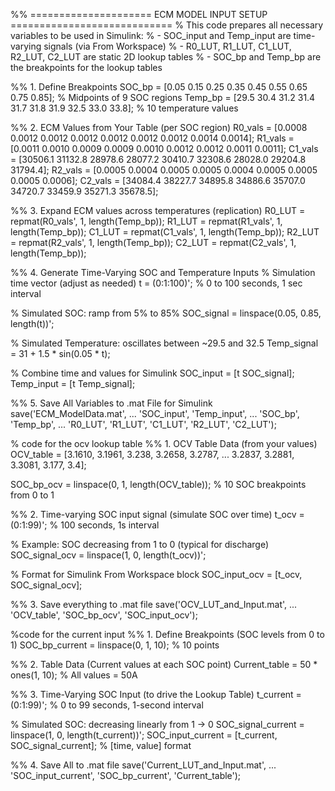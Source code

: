 %% ===================== ECM MODEL INPUT SETUP ============================
% This code prepares all necessary variables to be used in Simulink:
% - SOC_input and Temp_input are time-varying signals (via From Workspace)
% - R0_LUT, R1_LUT, C1_LUT, R2_LUT, C2_LUT are static 2D lookup tables
% - SOC_bp and Temp_bp are the breakpoints for the lookup tables

%% 1. Define Breakpoints
SOC_bp = [0.05 0.15 0.25 0.35 0.45 0.55 0.65 0.75 0.85];  % Midpoints of 9 SOC regions
Temp_bp = [29.5 30.4 31.2 31.4 31.7 31.8 31.9 32.5 33.0 33.8];  % 10 temperature values

%% 2. ECM Values from Your Table (per SOC region)
R0_vals = [0.0008 0.0012 0.0012 0.0012 0.0012 0.0012 0.0012 0.0014 0.0014];
R1_vals = [0.0011 0.0010 0.0009 0.0009 0.0010 0.0012 0.0012 0.0011 0.0011];
C1_vals = [30506.1 31132.8 28978.6 28077.2 30410.7 32308.6 28028.0 29204.8 31794.4];
R2_vals = [0.0005 0.0004 0.0005 0.0005 0.0004 0.0005 0.0005 0.0005 0.0006];
C2_vals = [34084.4 38227.7 34895.8 34886.6 35707.0 34720.7 33459.9 35271.3 35678.5];

%% 3. Expand ECM values across temperatures (replication)
R0_LUT = repmat(R0_vals', 1, length(Temp_bp));
R1_LUT = repmat(R1_vals', 1, length(Temp_bp));
C1_LUT = repmat(C1_vals', 1, length(Temp_bp));
R2_LUT = repmat(R2_vals', 1, length(Temp_bp));
C2_LUT = repmat(C2_vals', 1, length(Temp_bp));

%% 4. Generate Time-Varying SOC and Temperature Inputs
% Simulation time vector (adjust as needed)
t = (0:1:100)';  % 0 to 100 seconds, 1 sec interval

% Simulated SOC: ramp from 5% to 85%
SOC_signal = linspace(0.05, 0.85, length(t))';

% Simulated Temperature: oscillates between ~29.5 and 32.5
Temp_signal = 31 + 1.5 * sin(0.05 * t);

% Combine time and values for Simulink
SOC_input = [t SOC_signal];
Temp_input = [t Temp_signal];

%% 5. Save All Variables to .mat File for Simulink
save('ECM_ModelData.mat', ...
     'SOC_input', 'Temp_input', ...
     'SOC_bp', 'Temp_bp', ...
     'R0_LUT', 'R1_LUT', 'C1_LUT', 'R2_LUT', 'C2_LUT');
 
 
 
 
 
% code for the ocv lookup table
%% 1. OCV Table Data (from your values)
OCV_table = [3.1610, 3.1961, 3.238, 3.2658, 3.2787, ...
             3.2837, 3.2881, 3.3081, 3.177, 3.4];

SOC_bp_ocv = linspace(0, 1, length(OCV_table));  % 10 SOC breakpoints from 0 to 1

%% 2. Time-varying SOC input signal (simulate SOC over time)
t_ocv = (0:1:99)';  % 100 seconds, 1s interval

% Example: SOC decreasing from 1 to 0 (typical for discharge)
SOC_signal_ocv = linspace(1, 0, length(t_ocv))';

% Format for Simulink From Workspace block
SOC_input_ocv = [t_ocv, SOC_signal_ocv];

%% 3. Save everything to .mat file
save('OCV_LUT_and_Input.mat', ...
     'OCV_table', 'SOC_bp_ocv', 'SOC_input_ocv');

 
 %code for the current input
 %% 1. Define Breakpoints (SOC levels from 0 to 1)
SOC_bp_current = linspace(0, 1, 10);  % 10 points

%% 2. Table Data (Current values at each SOC point)
Current_table = 50 * ones(1, 10);  % All values = 50A

%% 3. Time-Varying SOC Input (to drive the Lookup Table)
t_current = (0:1:99)';  % 0 to 99 seconds, 1-second interval

% Simulated SOC: decreasing linearly from 1 → 0
SOC_signal_current = linspace(1, 0, length(t_current))';
SOC_input_current = [t_current, SOC_signal_current];  % [time, value] format

%% 4. Save All to .mat file
save('Current_LUT_and_Input.mat', ...
     'SOC_input_current', 'SOC_bp_current', 'Current_table');


